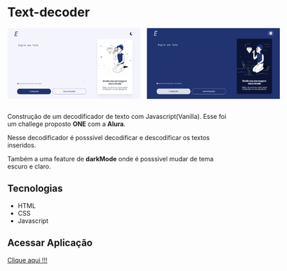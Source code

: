 # Text-decoder

<div style="display: flex" margin-bottom="40px">
   <img  alt="text-decoder-light" height="160"width="300" src='./src/img/text-decoder-light.png'/>
   <img style="margin-left:15px" alt="text-decoder-dark" height="160" width="300" src='./src/img/text-decoder-dark.png'/>
</div>

<br/>

<p>Construção de um decodificador de texto com Javascript(Vanilla). Esse foi um challege proposto <b>ONE</b> com a <b>Alura</b>.</p>
<p>Nesse decodificador é posssivel decodificar e descodificar os textos inseridos.</p>
<p>Também a uma feature de <b>darkMode</b> onde é posssivel mudar de tema escuro e claro.</p>

## Tecnologias

- HTML
- CSS
- Javascript

## Acessar Aplicação

<a  target="_blank" href="https://emillyalmeida.github.io/text-decoder/">Clique aqui !!!</a>
